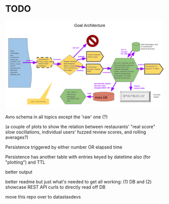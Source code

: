 # TODO

![Goal architecture](images/goal_arch.png)

Avro schema in all topics except the 'raw' one (?)

(a couple of plots to show the relation between restaurants' "real score" slow oscillations, individual users' fuzzed review scores, and rolling averages?)

Persistence triggered by either number OR elapsed time

Persistence has another table with entries keyed by datetime also (for "plotting") and TTL

better output

better readme but just what's needed to get all working: (1) DB and (2) showcase REST API curls to directly read off DB

move this repo over to datastaxdevs

